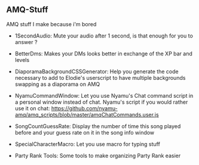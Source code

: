 ## AMQ-Stuff

AMQ stuff I make because i'm bored

- 1SecondAudio:
Mute your audio after 1 second, is that enough for you to answer ?

- BetterDms:
Makes your DMs looks better in exchange of the XP bar and levels

- DiaporamaBackgroundCSSGenerator:
Help you generate the code necessary to add to Elodie's userscript to have multiple backgrounds swapping as a diaporama on AMQ

- NyamuCommandWindow:
Let you use Nyamu's Chat command script in a personal window instead of chat.
Nyamu's script if you would rather use it on chat: <https://github.com/nyamu-amq/amq_scripts/blob/master/amqChatCommands.user.js>

- SongCountGuessRate:
Display the number of time this song played before and your guess rate on it in the song info window

- SpecialCharacterMacro:
Let you use macro for typing stuff

- Party Rank Tools:
Some tools to make organizing Party Rank easier
